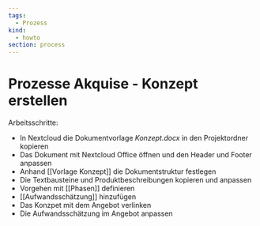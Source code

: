 ```yaml
---
tags:
  - Prozess
kind:
  - howto
section: process
---
```


# Prozesse Akquise - Konzept erstellen

Arbeitsschritte:

- In Nextcloud die Dokumentvorlage _Konzept.docx_ in den Projektordner kopieren
- Das Dokument mit Nextcloud Office öffnen und den Header und Footer anpassen
- Anhand [[Vorlage Konzept]] die Dokumentstruktur festlegen
- Die Textbausteine und Produktbeschreibungen kopieren und anpassen
- Vorgehen mit [[Phasen]] definieren
- [[Aufwandsschätzung]] hinzufügen
- Das Konzpet mit dem Angebot verlinken
- Die Aufwandsschätzung im Angebot anpassen

